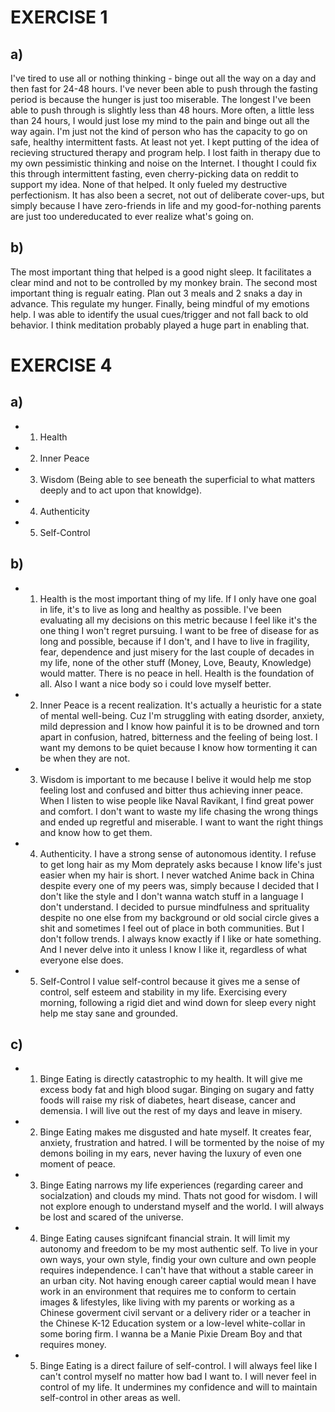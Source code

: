 # EXERCISE 1

## a)
I've tired to use all or nothing thinking - binge out all the way on a day and then fast for 24-48 hours. I've never been able to push through the fasting period is because the hunger is just too miserable. The longest I've been able to push through is slightly less than 48 hours. More often, a little less than 24 hours, I would just lose my mind to the pain and binge out all the way again. I'm just not the kind of person who has the capacity to go on safe, healthy intermittent fasts. At least not yet.
I kept putting of the idea of recieving structured therapy and program help. I lost faith in therapy due to my own pessimistic thinking and noise on the Internet. I thought I could fix this through intermittent fasting, even cherry-picking data on reddit to support my idea. None of that helped. It only fueled my destructive perfectionism.
It has also been a secret, not out of deliberate cover-ups, but simply because I have zero-friends in life and my good-for-nothing parents are just too undereducated to ever realize what's going on.

## b)
The most important thing that helped is a good night sleep. It facilitates a clear mind and not to be controlled by my monkey brain.
The second most important thing is regualr eating. Plan out 3 meals and 2 snaks a day in advance. This regulate my hunger.
Finally, being mindful of my emotions help. I was able to identify the usual cues/trigger and not fall back to old behavior. I think meditation probably played a huge part in enabling that.


# EXERCISE 4

## a)
- 1. Health
- 2. Inner Peace
- 3. Wisdom (Being able to see beneath the superficial to what matters deeply and to act upon that knowldge).
- 4. Authenticity
- 5. Self-Control
 
## b)
- 1. Health is the most important thing of my life. If I only have one goal in life, it's to live as long and healthy as possible. I've been evaluating all my decisions on this metric because I feel like it's the one thing I won't regret pursuing. I want to be free of disease for as long and possible, because if I don't, and I have to live in fragility, fear, dependence and just misery for the last couple of decades in my life, none of the other stuff (Money, Love, Beauty, Knowledge) would matter. There is no peace in hell. Health is the foundation of all. Also I want a nice body so i could love myself better.
- 2. Inner Peace is a recent realization. It's actually a heuristic for a state of mental well-being. Cuz I'm struggling with eating dsorder, anxiety, mild depression and I know how painful it is to be drowned and torn apart in confusion, hatred, bitterness and the feeling of being lost. I want my demons to be quiet because I know how tormenting it can be when they are not.
- 3. Wisdom is important to me because I belive it would help me stop feeling lost and confused and bitter thus achieving inner peace. When I listen to wise people like Naval Ravikant, I find great power and comfort. I don't want to waste my life chasing the wrong things and ended up regretful and miserable. I want to want the right things and know how to get them.
- 4. Authenticity. I have a strong sense of autonomous identity. I refuse to get long hair as my Mom deprately asks because I know life's just easier when my hair is short. I never watched Anime back in China despite every one of my peers was, simply because I decided that I don't like the style and I don't wanna watch stuff in a language I don't understand. I decided to pursue mindfulness and sprituality despite no one else from my background or old social circle gives a shit and sometimes I feel out of place in both communities. But I don't follow trends. I always know exactly if I like or hate something. And I never delve into it unless I know I like it, regardless of what everyone else does.
- 5. Self-Control I value self-control because it gives me a sense of control, self esteem and stability in my life. Exercising every morning, following a rigid diet and wind down for sleep every night help me stay sane and grounded.
 
 ## c)
 - 1. Binge Eating is directly catastrophic to my health. It will give me excess body fat and high blood sugar. Binging on sugary and fatty foods will raise my risk of diabetes, heart disease, cancer and demensia. I will live out the rest of my days and leave in misery.
 - 2. Binge Eating makes me disgusted and hate myself. It creates fear, anxiety, frustration and hatred. I will be tormented by the noise of my demons boiling in my ears, never having the luxury of even one moment of peace.
 - 3. Binge Eating narrows my life experiences (regarding career and socialzation) and clouds my mind. Thats not good for wisdom. I will not explore enough to understand myself and the world. I will always be lost and scared of the universe.
 - 4. Binge Eating causes signifcant financial strain. It will limit my autonomy and freedom to be my most authentic self. To live in your own ways, your own style, findig your own culture and own people requires independence. I can't have that without a stable career in an urban city. Not having enough career captial would mean I have work in an environment that requires me to conform to certain images & lifestyles, like living with my parents or working as a Chinese goverment civil servant or a delivery rider or a teacher in the Chinese K-12 Education system or a low-level white-collar in some boring firm. I wanna be a Manie Pixie Dream Boy and that requires money.
 - 5. Binge Eating is a direct failure of self-control. I will always feel like I can't control myself no matter how bad I want to. I will never feel in control of my life. It undermines my confidence and will to maintain self-control in other areas as well.

